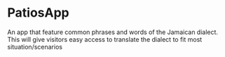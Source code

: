 # PatiosApp
An app that feature common phrases and words of the Jamaican dialect. This will give visitors easy access to translate the dialect to fit most situation/scenarios

